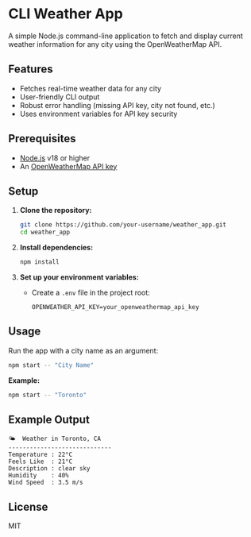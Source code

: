 # CLI Weather App

A simple Node.js command-line application to fetch and display current weather information for any city using the OpenWeatherMap API.

## Features

- Fetches real-time weather data for any city
- User-friendly CLI output
- Robust error handling (missing API key, city not found, etc.)
- Uses environment variables for API key security

## Prerequisites

- [Node.js](https://nodejs.org/) v18 or higher
- An [OpenWeatherMap API key](https://openweathermap.org/api)

## Setup

1. **Clone the repository:**
   ```bash
   git clone https://github.com/your-username/weather_app.git
   cd weather_app
   ```

2. **Install dependencies:**
   ```bash
   npm install
   ```

3. **Set up your environment variables:**
   - Create a `.env` file in the project root:
     ```
     OPENWEATHER_API_KEY=your_openweathermap_api_key
     ```

## Usage

Run the app with a city name as an argument:

```bash
npm start -- "City Name"
```

**Example:**
```bash
npm start -- "Toronto"
```

## Example Output

```
🌤️  Weather in Toronto, CA
-----------------------------
Temperature : 22°C
Feels Like  : 21°C
Description : clear sky
Humidity    : 40%
Wind Speed  : 3.5 m/s
```

## License

MIT